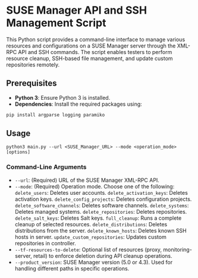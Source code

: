# SUSE Manager API and SSH Management Script

This Python script provides a command-line interface to manage various resources and configurations on a SUSE Manager server through the XML-RPC API and SSH commands. 
The script enables testers to perform resource cleanup, SSH-based file management, and update custom repositories remotely.

## Prerequisites

- **Python 3**: Ensure Python 3 is installed.
- **Dependencies**: Install the required packages using:

```bash
pip install argparse logging paramiko
```

## Usage

```commandline
python3 main.py --url <SUSE_Manager_URL> --mode <operation_mode> [options]
```

### Command-Line Arguments

 - `--url`: (Required) URL of the SUSE Manager XML-RPC API.
 - `--mode`: (Required) Operation mode. Choose one of the following:
    `delete_users`: Deletes user accounts.
    `delete_activation_keys`: Deletes activation keys.
    `delete_config_projects`: Deletes configuration projects.
    `delete_software_channels`: Deletes software channels.
    `delete_systems`: Deletes managed systems.
    `delete_repositories`: Deletes repositories.
    `delete_salt_keys`: Deletes Salt keys.
    `full_cleanup`: Runs a complete cleanup of selected resources.
    `delete_distributions`: Deletes distributions from the server.
    `delete_known_hosts`: Deletes known SSH hosts in server.
    `update_custom_repositories`: Updates custom repositories in controller.
 - `--tf-resources-to-delete`: Optional list of resources (proxy, monitoring-server, retail) to enforce deletion during API cleanup operations.
 - `--product_version`: SUSE Manager version (5.0 or 4.3). Used for handling different paths in specific operations.
